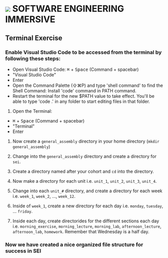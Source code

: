 # ![](https://ga-dash.s3.amazonaws.com/production/assets/logo-9f88ae6c9c3871690e33280fcf557f33.png)  SOFTWARE ENGINEERING IMMERSIVE

## Terminal Exercise

### Enable Visual Studio Code to be accessed from the terminal by following these steps:
  - Open Visual Studio Code: <kbd>⌘</kbd> + <kbd>Space</kbd> (Command + spacebar)
  - "Visual Studio Code"
  - Enter
  - Open the Command Palette (⇧⌘P) and type 'shell command' to find the Shell Command: Install 'code' command in PATH command.
  - Restart the terminal for the new $PATH value to take effect. You'll be able to type 'code .' in any folder to start editing files in that folder.

1. Open the Terminal:
  - <kbd>⌘</kbd> + <kbd>Space</kbd> (Command + spacebar)
  - "Terminal"
  - Enter


1. Now create a `general_assembly` directory in your home directory (`mkdir general_assembly`)

1. Change into the `general_assembly` directory and create a directory for `sei`. 

1. Create a directory named after your cohort and `cd` into the directory.

1. Now make a directory for each unit i.e. `unit_1`, `unit_2`, `unit_3`, `unit_4`.

1. Change into each `unit_#` directory, and create a directory for each week i.e. `week_1`, `week_2`, ..., `week_12`.

1. Inside of `week_1`, create a new directory for each day i.e. `monday`, `tuesday`, ... `friday`.

1. Inside each day, create directorides for the different sections each day i.e. `morning_exercise`, `morning_lecture`, `morning_lab`, `afternoon_lecture`, `afternoon_lab`, `homework`. Remember that Wednesday is a half day. 

### Now we have created a nice organized file structure for success in SEI

